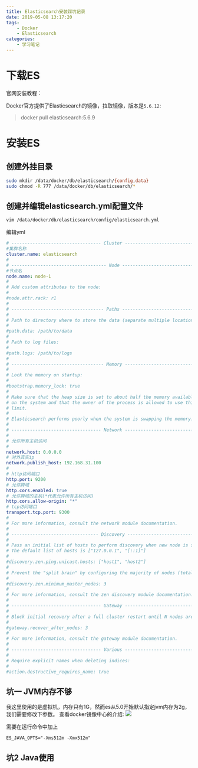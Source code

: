 ```yaml
---
title: Elasticsearch安装踩坑记录
date: 2019-05-08 13:17:20
tags:
    - Docker
    - Elasticsearch
categories:
    - 学习笔记
---
```


# 下载ES
官网安装教程：[](https://www.elastic.co/guide/en/elasticsearch/reference/5.6/docker.html)

Docker官方提供了Elasticsearch的镜像，拉取镜像，版本是`5.6.12`:

> docker pull elasticsearch:5.6.9

# 安装ES

## 创建外挂目录
``` bash
sudo mkdir /data/docker/db/elasticsearch/{config,data}
sudo chmod -R 777 /data/docker/db/elasticsearch/*
```
## 创建并编辑elasticsearch.yml配置文件
``` bash
vim /data/docker/db/elasticsearch/config/elasticsearch.yml
```
编辑yml
``` yml
# ---------------------------------- Cluster -----------------------------------
#集群名称
cluster.name: elasticsearch
#
# ------------------------------------ Node ------------------------------------
#节点名
node.name: node-1
#
# Add custom attributes to the node:
#
#node.attr.rack: r1
#
# ----------------------------------- Paths ------------------------------------
#
# Path to directory where to store the data (separate multiple locations by comma):
#
#path.data: /path/to/data
#
# Path to log files:
#
#path.logs: /path/to/logs
#
# ----------------------------------- Memory -----------------------------------
#
# Lock the memory on startup:
#
#bootstrap.memory_lock: true
#
# Make sure that the heap size is set to about half the memory available
# on the system and that the owner of the process is allowed to use this
# limit.
#
# Elasticsearch performs poorly when the system is swapping the memory.
#
# ---------------------------------- Network -----------------------------------
#
# 允许所有主机访问
#
network.host: 0.0.0.0
# 对外真实ip
network.publish_host: 192.168.31.100
#
# http访问端口
http.port: 9200
# 允许跨域
http.cors.enabled: true
# 允许跨域的主机(*代表允许所有主机访问)
http.cors.allow-origin: "*"
# tcp访问端口
transport.tcp.port: 9300
#
# For more information, consult the network module documentation.
#
# --------------------------------- Discovery ----------------------------------
#
# Pass an initial list of hosts to perform discovery when new node is started:
# The default list of hosts is ["127.0.0.1", "[::1]"]
#
#discovery.zen.ping.unicast.hosts: ["host1", "host2"]
#
# Prevent the "split brain" by configuring the majority of nodes (total number of master-eligible nodes / 2 + 1):
#
#discovery.zen.minimum_master_nodes: 3
#
# For more information, consult the zen discovery module documentation.
#
# ---------------------------------- Gateway -----------------------------------
#
# Block initial recovery after a full cluster restart until N nodes are started:
#
#gateway.recover_after_nodes: 3
#
# For more information, consult the gateway module documentation.
#
# ---------------------------------- Various -----------------------------------
#
# Require explicit names when deleting indices:
#
#action.destructive_requires_name: true
```



## 坑一 JVM内存不够
我这里使用的是虚拟机，内存只有1G，然而es从5.0开始默认指定jvm内存为2g，我们需要修改下参数。
查看docker镜像中心的介绍[](https://hub.docker.com/r/itzg/elasticsearch/):
![](https://ws1.sinaimg.cn/large/005LP3H3gy1g2tuh4m83zj30wl06twer.jpg)

需要在运行命令中加上
```
ES_JAVA_OPTS="-Xms512m -Xmx512m"
```

## 坑2 Java使用
